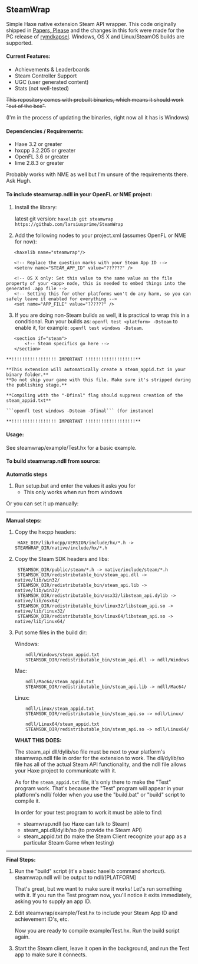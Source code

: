 SteamWrap
---------
Simple Haxe native extension Steam API wrapper. This code originally shipped in [Papers, Please](http://papersplea.se) and the changes in this fork were made for the PC release of [rymdkapsel](http://rymdkapsel.com). Windows, OS X and Linux/SteamOS builds are supported.

#### Current Features:

- Achievements & Leaderboards
- Steam Controller Support
- UGC (user generated content)
- Stats (not well-tested)

~~This repository comes with prebuilt binaries, which means it should work "out of the box".~~

(I'm in the process of updating the binaries, right now all it has is Windows)

#### Dependencies / Requirements:

- Haxe 3.2 or greater
- hxcpp 3.2.205 or greater
- OpenFL 3.6 or greater
- lime 2.8.3 or greater

Probably works with NME as well but I'm unsure of the requirements there. Ask Hugh.

#### To include steamwrap.ndll in your OpenFL or NME project:

1. Install the library:

    latest git version:
```haxelib git steamwrap https://github.com/larsiusprime/SteamWrap```
    
2. Add the following nodes to your project.xml (assumes OpenFL or NME for now):
 ```
    <haxelib name="steamwrap"/>
  
    <!-- Replace the question marks with your Steam App ID -->
    <setenv name="STEAM_APP_ID" value="??????" />

    <!-- OS X only: Set this value to the same value as the file property of your <app> node, this is needed to embed things into the generated .app file -->
    <!-- Setting this for other platforms won't do any harm, so you can safely leave it enabled for everything -->
    <set name="APP_FILE" value="??????" />
 ```
 
3. If you are doing non-Steam builds as well, it is practical to wrap this in a conditional. Run your builds as: `openfl test <platform> -Dsteam` to enable it, for example: `openfl test windows -Dsteam`.
 ```
	<section if="steam">
		<!-- Steam specifics go here -->
	</section>
 ```

	**!!!!!!!!!!!!!!!!! IMPORTANT !!!!!!!!!!!!!!!!!!!**
	
	**This extension will automatically create a steam_appid.txt in your binary folder.**
	**Do not ship your game with this file. Make sure it's stripped during the publishing stage.**
	
	**Compiling with the "-Dfinal" flag should suppress creation of the steam_appid.txt**
	
	```openfl test windows -Dsteam -Dfinal``` (for instance)
	
	**!!!!!!!!!!!!!!!!! IMPORTANT !!!!!!!!!!!!!!!!!!!**

#### Usage:

See steamwrap/example/Test.hx for a basic example.

#### To build steamwrap.ndll from source:

**Automatic steps**

1. Run setup.bat and enter the values it asks you for
   - This only works when run from windows

Or you can set it up manually:

------------

**Manual steps:**

1. Copy the hxcpp headers:
    	
		HAXE_DIR/lib/hxcpp/VERSION/include/hx/*.h -> STEAMWRAP_DIR/native/include/hx/*.h

2. Copy the Steam SDK headers and libs:
		
		STEAMSDK_DIR/public/steam/*.h -> native/include/steam/*.h
		STEAMSDK_DIR/redistributable_bin/steam_api.dll -> native/lib/win32/
		STEAMSDK_DIR/redistributable_bin/steam_api.lib -> native/lib/win32/
		STEAMSDK_DIR/redistributable_bin/osx32/libsteam_api.dylib -> native/lib/osx64/
		STEAMSDK_DIR/redistributable_bin/linux32/libsteam_api.so -> native/lib/linux32/
		STEAMSDK_DIR/redistributable_bin/linux64/libsteam_api.so -> native/lib/linux64/

3. Put some files in the build dir:

	Windows:
	```
		ndll/Windows/steam_appid.txt
		STEAMSDK_DIR/redistributable_bin/steam_api.dll -> ndll/Windows
	```

	Mac:
	```
		ndll/Mac64/steam_appid.txt
		STEAMSDK_DIR/redistributable_bin/steam_api.lib -> ndll/Mac64/
	```

	Linux:
	```
		ndll/Linux/steam_appid.txt
		STEAMSDK_DIR/redistributable_bin/steam_api.so -> ndll/Linux/
		
		ndll/Linux64/steam_appid.txt
		STEAMSDK_DIR/redistributable_bin/steam_api.so -> ndll/Linux64/
	```

	**WHAT THIS DOES:**
	
	The steam_api dll/dylib/so file must be next to your platform's steamwrap.ndll file in order for the extension to 		work. The dll/dylib/so file has all of the actual Steam API functionality, and the ndll file allows your Haxe 			project to communicate with it.
	
	As for the `steam_appid.txt` file, it's only there to make the "Test" program work. That's because the "Test" program 	will appear in your platform's ndll/<Platform> folder when you use the "build.bat" or "build" script to compile it.
	
	In order for your test program to work it must be able to find:
	  - steamwrap.ndll (so Haxe can talk to Steam)
	  - steam_api.dll/dylib/so (to provide the Steam API)
	  - steam_appid.txt (to make the Steam Client recognize your app as a particular Steam Game when testing)
	  
------------

**Final Steps:**

1. Run the "build" script (it's a basic haxelib command shortcut). 
	steamwrap.ndll will be output to ndll/[PLATFORM]

	That's great, but we want to make sure it works! Let's run something with it. If you run the Test program now, you'll notice it exits immediately, asking you to supply an app ID.

2. Edit steamwrap/example/Test.hx to include your Steam App ID and achievement ID's, etc.

	Now you are ready to compile example/Test.hx. Run the build script again.

3. Start the Steam client, leave it open in the background, and run the Test app to make sure it connects.

	

